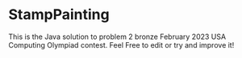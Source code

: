 # StampPainting
This is the Java solution to problem 2 bronze February 2023 USA Computing Olympiad contest. Feel Free to edit or try and improve it!
